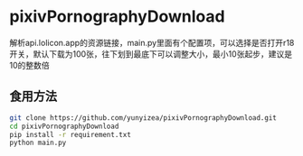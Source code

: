 # pixivPornographyDownload
解析api.lolicon.app的资源链接，main.py里面有个配置项，可以选择是否打开r18开关，默认下载为100张，往下划到最底下可以调整大小，最小10张起步，建议是10的整数倍  
## 食用方法
```bash
git clone https://github.com/yunyizea/pixivPornographyDownload.git
cd pixivPornographyDownload
pip install -r requirement.txt
python main.py
```

